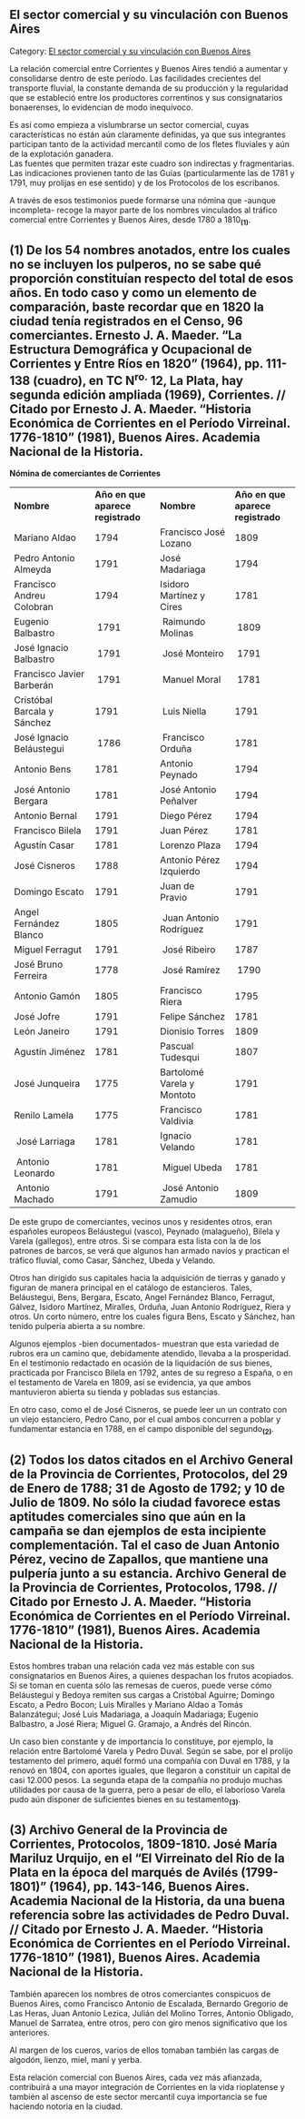 ## El sector comercial y su vinculación con Buenos Aires

Category: [El sector comercial y su vinculación con Buenos Aires](http://descubrircorrientes.com.ar/2012/index.php/3129-geografia/geografia-economica/geografia-de-la-circulacion-y-del-comercio/comercio-interior-y-exterior/la-actividad-comercial-en-tiempos-del-virreinato/el-sector-comercial-y-su-vinculacion-con-buenos-aires)

La relación comercial entre Corrientes y Buenos Aires tendió a aumentar y consolidarse dentro de este período. Las facilidades crecientes del transporte fluvial, la constante demanda de su producción y la regularidad que se estableció entre los productores correntinos y sus consignatarios bonaerenses, lo evidencian de modo inequívoco.

Es así como empieza a vislumbrarse un sector comercial, cuyas características no están aún claramente definidas, ya que sus integrantes participan tanto de la actividad mercantil como de los fletes fluviales y aún de la explotación ganadera.  
Las fuentes que permiten trazar este cuadro son indirectas y fragmentarias. Las indicaciones provienen tanto de las Guías (particularmente las de 1781 y 1791, muy prolijas en ese sentido) y de los Protocolos de los escribanos.

A través de esos testimonios puede formarse una nómina que -aunque incompleta- recoge la mayor parte de los nombres vinculados al tráfico comercial entre Corrientes y Buenos Aires, desde 1780 a 1810<sub><strong>(1)</strong></sub>.

## **(1)** De los 54 nombres anotados, entre los cuales no se incluyen los pulperos, no se sabe qué proporción constituían respecto del total de esos años. En todo caso y como un elemento de comparación, baste recordar que en 1820 la ciudad tenía registrados en el Censo, 96 comerciantes. Ernesto J. A. Maeder. “La Estructura Demográfica y Ocupacional de Corrientes y Entre Ríos en 1820” (1964), pp. 111-138 (cuadro), en TC N<sup>ro.</sup> 12, La Plata, hay segunda edición ampliada (1969), Corrientes. // Citado por Ernesto J. A. Maeder. “Historia Económica de Corrientes en el Período Virreinal. 1776-1810” (1981), Buenos Aires. Academia Nacional de la Historia.

**Nómina de comerciantes de Corrientes**  

<table><tbody><tr><td><strong><span>Nombre</span></strong></td><td><strong><span>Año en que</span></strong><br><strong><span>aparece registrado</span></strong></td><td><strong><span>Nombre</span></strong></td><td><strong><span>Año en que</span></strong><br><strong><span>aparece registrado</span></strong></td></tr><tr><td><span>Mariano Aldao</span></td><td><span>1794</span></td><td><span>Francisco José Lozano</span></td><td><span>1809</span></td></tr><tr><td><span>Pedro Antonio Almeyda</span></td><td><span>1791</span></td><td><span>José Madariaga</span></td><td><span>1794</span></td></tr><tr><td><span>Francisco Andreu Colobran</span></td><td><span>1794</span></td><td><span>Isidoro Martínez y Cires</span></td><td><span>1781</span></td></tr><tr><td><span><span>Eugenio Balbastro</span>&nbsp;</span></td><td><span>&nbsp;<span>1791</span></span></td><td><span>&nbsp;<span>Raimundo Molinas</span></span></td><td><span>&nbsp;<span>1809</span></span></td></tr><tr><td><span>José Ignacio Balbastro</span>&nbsp;</td><td>&nbsp;<span>1791</span></td><td>&nbsp;<span>José Monteiro</span></td><td>&nbsp;<span>1791</span></td></tr><tr><td><span>Francisco Javier Barberán</span>&nbsp;</td><td>&nbsp;<span>1791</span></td><td>&nbsp;<span>Manuel Moral</span></td><td>&nbsp;<span>1781</span></td></tr><tr><td><span>Cristóbal Barcala y Sánchez</span>&nbsp;</td><td><span>1791</span>&nbsp;</td><td>&nbsp;<span>Luis Niella</span></td><td><span>1791</span></td></tr><tr><td><span>José Ignacio Beláustegui</span>&nbsp;</td><td>&nbsp;<span>1786</span></td><td>&nbsp;<span>Francisco Orduña</span></td><td><span>1781</span></td></tr><tr><td><span>Antonio Bens</span></td><td><span>1781</span></td><td><span>Antonio Peynado</span></td><td><span>1794</span></td></tr><tr><td><span>José Antonio Bergara</span></td><td><span>1781</span></td><td><span>José Antonio Peñalver</span></td><td><span>1794</span></td></tr><tr><td><span>Antonio Bernal</span></td><td><span>1791</span></td><td><span>Diego Pérez</span></td><td><span>1794</span></td></tr><tr><td><span>Francisco Bilela</span></td><td><span>1791</span></td><td><span>Juan Pérez</span></td><td><span>1781</span></td></tr><tr><td><span>Agustín Casar</span></td><td><span>1781</span></td><td><span>Lorenzo Plaza</span></td><td><span>1794</span></td></tr><tr><td><span><span>José Cisneros</span></span></td><td><span><span>1788</span></span></td><td><span><span>Antonio Pérez Izquierdo</span>&nbsp;</span></td><td><span><span>1794</span>&nbsp;</span></td></tr><tr><td><span>Domingo Escato</span></td><td><span>1791</span></td><td><span>Juan de Pravio</span>&nbsp;</td><td><span>1791</span></td></tr><tr><td><span>Angel Fernández Blanco</span></td><td><span>1805</span></td><td>&nbsp;<span>Juan Antonio Rodríguez</span></td><td><span>1791</span></td></tr><tr><td><span>Miguel Ferragut</span></td><td><span>1791</span></td><td>&nbsp;<span>José Ribeiro</span></td><td><span>1787</span></td></tr><tr><td><span>José Bruno Ferreira</span></td><td><span>1778</span></td><td>&nbsp;<span>José Ramírez</span></td><td>&nbsp;<span>1790</span></td></tr><tr><td><span><span>Antonio Gamón</span></span></td><td><span><span>1805</span></span></td><td><span>Francisco Riera</span></td><td><span>1795</span></td></tr><tr><td><span>José Jofre</span></td><td><span>1791</span></td><td><span>Felipe Sánchez</span></td><td><span>1781</span></td></tr><tr><td><span>León Janeiro</span></td><td><span>1791</span></td><td><span>Dionisio Torres</span></td><td><span>1809</span></td></tr><tr><td><span>Agustín Jiménez</span></td><td><span>1781</span></td><td><span>Pascual Tudesqui</span></td><td><span>1807</span></td></tr><tr><td><span><span>José Junqueira</span></span></td><td><span><span>1775</span></span></td><td><span>Bartolomé Varela y Montoto</span></td><td><span>1791</span></td></tr><tr><td><span>Renilo Lamela</span></td><td><span>1775</span></td><td><span>Francisco Valdivia</span></td><td><span>1781</span></td></tr><tr><td><span>&nbsp;<span>José Larriaga</span></span></td><td><span><span>1781</span>&nbsp;</span></td><td><span><span>Ignacio Velando</span>&nbsp;</span></td><td><span><span>1781</span><br></span></td></tr><tr><td>&nbsp;<span>Antonio Leonardo</span></td><td><span>1781</span></td><td>&nbsp;<span>Miguel Ubeda</span></td><td><span>1781</span></td></tr><tr><td>&nbsp;<span>Antonio Machado</span></td><td><span>1791</span>&nbsp;</td><td>&nbsp;<span>José Antonio Zamudio</span></td><td><span>1809</span></td></tr></tbody></table>

De este grupo de comerciantes, vecinos unos y residentes otros, eran españoles europeos Beláustegui (vasco), Peynado (malagueño), Bilela y Varela (gallegos), entre otros. Si se compara esta lista con la de los patrones de barcos, se verá que algunos han armado navíos y practican el tráfico fluvial, como Casar, Sánchez, Ubeda y Velando.

Otros han dirigido sus capitales hacia la adquisición de tierras y ganado y figuran de manera principal en el catálogo de estancieros. Tales, Beláustegui, Bens, Bergara, Escato, Angel Fernández Blanco, Ferragut, Gálvez, Isidoro Martínez, Miralles, Orduña, Juan Antonio Rodríguez, Riera y otros. Un corto número, entre los cuales figura Bens, Escato y Sánchez, han tenido pulpería abierta a su nombre.

Algunos ejemplos -bien documentados- muestran que esta variedad de rubros era un camino que, debidamente atendido, llevaba a la prosperidad. En el testimonio redactado en ocasión de la liquidación de sus bienes, practicada por Francisco Bilela en 1792, antes de su regreso a España, o en el testamento de Varela en 1809, así se evidencia, ya que ambos mantuvieron abierta su tienda y pobladas sus estancias.

En otro caso, como el de José Cisneros, se puede leer un un contrato con un viejo estanciero, Pedro Cano, por el cual ambos concurren a poblar y fundamentar estancia en 1788, en el campo disponible del segundo<sub><strong>(2)</strong></sub>.

## **(2)** Todos los datos citados en el Archivo General de la Provincia de Corrientes, Protocolos, del 29 de Enero de 1788; 31 de Agosto de 1792; y 10 de Julio de 1809. No sólo la ciudad favorece estas aptitudes comerciales sino que aún en la campaña se dan ejemplos de esta incipiente complementación. Tal el caso de Juan Antonio Pérez, vecino de Zapallos, que mantiene una pulpería junto a su estancia. Archivo General de la Provincia de Corrientes, Protocolos, 1798. // Citado por Ernesto J. A. Maeder. “Historia Económica de Corrientes en el Período Virreinal. 1776-1810” (1981), Buenos Aires. Academia Nacional de la Historia.

Estos hombres traban una relación cada vez más estable con sus consignatarios en Buenos Aires, a quienes despachan los frutos acopiados. Si se toman en cuenta sólo las remesas de cueros, puede verse cómo Beláustegui y Bedoya remiten sus cargas a Cristóbal Aguirre; Domingo Escato, a Pedro Bocon; Luis Miralles y Mariano Aldao a Tomás Balanzátegui; José Luis Madariaga, a Joaquín Madariaga; Eugenio Balbastro, a José Riera; Miguel G. Gramajo, a Andrés del Rincón.

Un caso bien constante y de importancia lo constituye, por ejemplo, la relación entre Bartolomé Varela y Pedro Duval. Según se sabe, por el prolijo testamento del primero, aquél formó una compañía con Duval en 1788, y la renovó en 1804, con aportes iguales, que llegaron a constituir un capital de casi 12.000 pesos. La segunda etapa de la compañía no produjo muchas utilidades por causa de la guerra, pero a pesar de ello, el laborioso Varela pudo aún disponer de suficientes bienes en su testamento<sub><strong>(3)</strong></sub>.

## **(3)** Archivo General de la Provincia de Corrientes, Protocolos, 1809-1810. José María Mariluz Urquijo, en el “El Virreinato del Río de la Plata en la época del marqués de Avilés (1799-1801)” (1964), pp. 143-146, Buenos Aires. Academia Nacional de la Historia, da una buena referencia sobre las actividades de Pedro Duval. // Citado por Ernesto J. A. Maeder. “Historia Económica de Corrientes en el Período Virreinal. 1776-1810” (1981), Buenos Aires. Academia Nacional de la Historia.

También aparecen los nombres de otros comerciantes conspicuos de Buenos Aires, como Francisco Antonio de Escalada, Bernardo Gregorio de Las Heras, Juan Antonio Lezica, Julián del Molino Torres, Antonio Obligado, Manuel de Sarratea, entre otros, pero con giro menos significativo que los anteriores.

Al margen de los cueros, varios de ellos tomaban también las cargas de algodón, lienzo, miel, maní y yerba.

Esta relación comercial con Buenos Aires, cada vez más afianzada, contribuirá a una mayor integración de Corrientes en la vida rioplatense y también al ascenso de este sector mercantil cuya importancia se fue haciendo notoria en la ciudad.